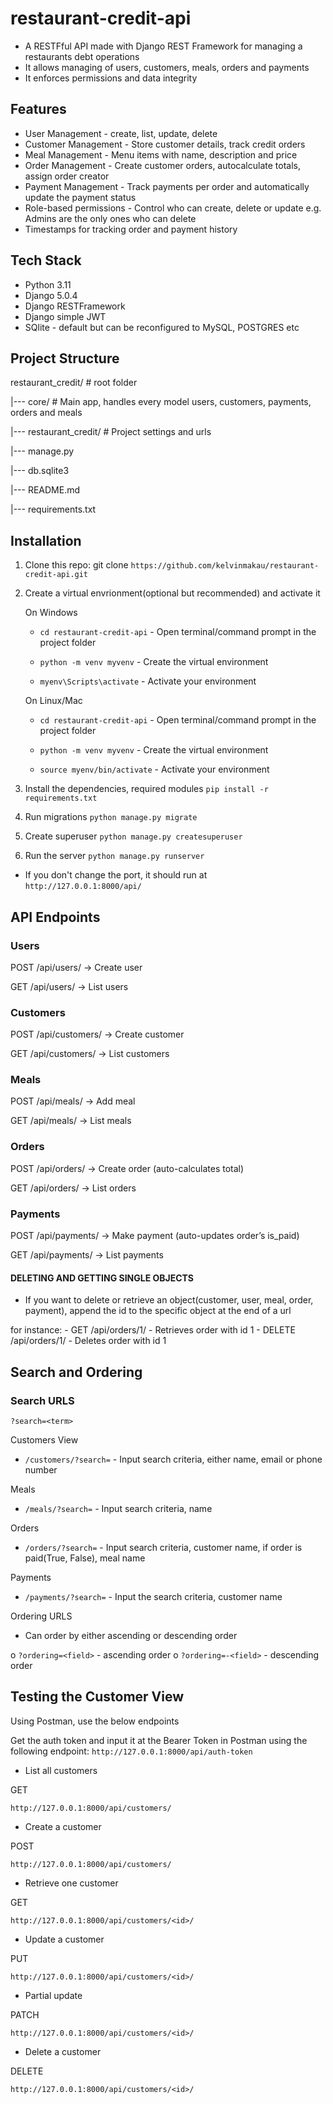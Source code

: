 # restaurant-credit-api

- A RESTFful API made with Django REST Framework for managing a restaurants debt operations
- It allows managing of users, customers, meals, orders and payments
- It enforces permissions and data integrity

## Features

- User Management - create, list, update, delete
- Customer Management - Store customer details, track credit orders
- Meal Management - Menu items with name, description and price
- Order Management - Create customer orders, autocalculate totals, assign order creator
- Payment Management - Track payments per order and automatically update the payment status
- Role-based permissions - Control who can create, delete or update e.g. Admins are the only ones who can delete
- Timestamps for tracking order and payment history

## Tech Stack

- Python 3.11
- Django 5.0.4
- Django RESTFramework
- Django simple JWT
- SQlite - default but can be reconfigured to MySQL, POSTGRES etc

## Project Structure

restaurant_credit/ # root folder

|--- core/ # Main app, handles every model users, customers, payments, orders and meals

|--- restaurant_credit/ # Project settings and urls

|--- manage.py

|--- db.sqlite3

|--- README.md

|--- requirements.txt

## Installation

1. Clone this repo:
git clone `https://github.com/kelvinmakau/restaurant-credit-api.git`

2. Create a virtual envrionment(optional but recommended) and activate it

    On Windows

    - `cd restaurant-credit-api` - Open terminal/command prompt in the project folder

    - `python -m venv myvenv` - Create the virtual environment

    - `myenv\Scripts\activate` - Activate your environment

    On Linux/Mac

    - `cd restaurant-credit-api` - Open terminal/command prompt in the project folder

    - `python -m venv myvenv` - Create the virtual environment

    - `source myenv/bin/activate` - Activate your environment

3. Install the dependencies, required modules
`pip install -r requirements.txt`

4. Run migrations
`python manage.py migrate`

5. Create superuser
`python manage.py createsuperuser`

6. Run the server
`python manage.py runserver`

- If you don't change the port, it should run at `http://127.0.0.1:8000/api/`

## API Endpoints

### Users

POST /api/users/ → Create user

GET /api/users/ → List users

### Customers

POST /api/customers/ → Create customer

GET /api/customers/ → List customers

### Meals

POST /api/meals/ → Add meal

GET /api/meals/ → List meals

### Orders

POST /api/orders/ → Create order (auto-calculates total)

GET /api/orders/ → List orders

### Payments

POST /api/payments/ → Make payment (auto-updates order’s is_paid)

GET /api/payments/ → List payments

#### DELETING AND GETTING SINGLE OBJECTS

- If you want to delete or retrieve an object(customer, user, meal, order, payment), append the id to the specific object at the end of a url

for instance:
    - GET /api/orders/1/ - Retrieves order with id 1
    - DELETE /api/orders/1/ - Deletes order with id 1

## Search and Ordering

### Search URLS

`?search=<term>`

Customers View

- `/customers/?search=` - Input search criteria, either name, email or phone number

Meals

- `/meals/?search=` - Input search criteria, name

Orders

- `/orders/?search=` - Input search criteria, customer name, if order is paid(True, False), meal name

Payments

- `/payments/?search=` - Input the search criteria, customer name

Ordering URLS

- Can order by either ascending or descending order

o `?ordering=<field>` - ascending order
o `?ordering=-<field>` - descending order

## Testing the Customer View

Using Postman, use the below endpoints

Get the auth token and input it at the Bearer Token in Postman using the following endpoint:
`http://127.0.0.1:8000/api/auth-token`

- List all customers

GET

`http://127.0.0.1:8000/api/customers/`

- Create a customer

POST

`http://127.0.0.1:8000/api/customers/`

- Retrieve one customer

GET

`http://127.0.0.1:8000/api/customers/<id>/`

- Update a customer

PUT

`http://127.0.0.1:8000/api/customers/<id>/`

- Partial update

PATCH

`http://127.0.0.1:8000/api/customers/<id>/`

- Delete a customer

DELETE

`http://127.0.0.1:8000/api/customers/<id>/`
